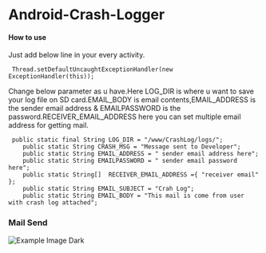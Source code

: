 # Android-Crash-Logger
#### How to use
Just add below line in your every activity.
```
 Thread.setDefaultUncaughtExceptionHandler(new ExceptionHandler(this));
```
Change below parameter as u have.Here LOG_DIR is where u want to save your log file on SD card.EMAIL_BODY is email contents,EMAIL_ADDRESS is the sender email address & EMAILPASSWORD is the password.RECEIVER_EMAIL_ADDRESS here you can set multiple email address for getting mail.
```
 public static final String LOG_DIR = "/www/CrashLog/logs/";
	public static String CRASH_MSG = "Message sent to Developer";
	public static String EMAIL_ADDRESS = " sender email address here";
	public static String EMAILPASSWORD = " sender email password here";
	public static String[]  RECEIVER_EMAIL_ADDRESS ={ "receiver email" };
	public static String EMAIL_SUBJECT = "Crah Log";
	public static String EMAIL_BODY = "This mail is come from user with crash log attached";
```
### Mail Send
![Example Image Dark][1]

[1]: http://i.imgur.com/D62nGcy.png
